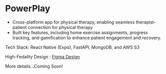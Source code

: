 # PowerPlay 
- Cross-platform app for physical therapy, enabling seamless therapist-patient connection for physical therapy
- Built key features, including home exercise assignments, progress tracking, and gamification to enhance patient engagement and recovery.

Tech Stack: React Native (Expo), FastAPI, MongoDB, and AWS S3

High-Fedality Design : [Figma Design](https://www.figma.com/design/MX8WMMbbjNMKmKPatkKdOc/High-Fidelity-Design?node-id=908-2816&t=J9WvtTAjl2PdRglY-1)

More details...Coming Soon! 

